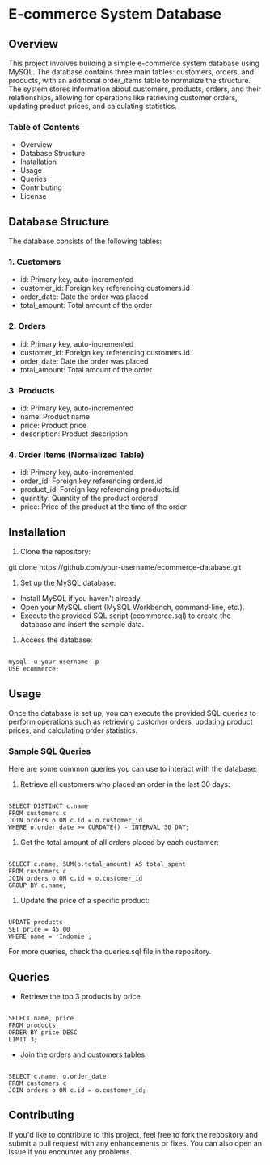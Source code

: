<h1>E-commerce System Database</h1>
<h2>Overview</h2>
<P>This project involves building a simple e-commerce system database using MySQL. The database contains three main tables: customers, orders, and products, with an additional order_items table to normalize the structure. The system stores information about customers, products, orders, and their relationships, allowing for operations like retrieving customer orders, updating product prices, and calculating statistics.</P>

<h3>Table of Contents</h3>
<ul>
  <li>Overview</li>
  <li>Database Structure</li>
  <li>Installation</li>
  <li>Usage</li>
  <li>Queries</li>
  <li>Contributing</li>
  <li>License</li>
</ul>

<h2>Database Structure</h2>
<p>The database consists of the following tables:</p>

<h3>1. Customers</h3>
<ul>
  <li>id: Primary key, auto-incremented</li>
  <li>customer_id: Foreign key referencing customers.id</li>
  <li>order_date: Date the order was placed</li>
  <li>total_amount: Total amount of the order</li>
</ul>

<h3>2. Orders</h3>
<ul>
  <li>id: Primary key, auto-incremented</li>
  <li>customer_id: Foreign key referencing customers.id</li>
  <li>order_date: Date the order was placed</li>
  <li>total_amount: Total amount of the order</li>
</ul>

<h3>3. Products</h3>
<ul>
  <li>id: Primary key, auto-incremented</li>
  <li>name: Product name</li>
  <li>price: Product price</li>
  <li>description: Product description</li>
</ul>

<h3>4. Order Items (Normalized Table)</h3>
<ul>
  <li>id: Primary key, auto-incremented</li>
  <li>order_id: Foreign key referencing orders.id</li>
  <li>product_id: Foreign key referencing products.id</li>
  <li>quantity: Quantity of the product ordered</li>
  <li>price: Price of the product at the time of the order</li>
</ul>

<h2>Installation</h2>
<ol>
  <li>Clone the repository:</li>
</ol>
git clone https://github.com/your-username/ecommerce-database.git

<ol>
  <li>Set up the MySQL database:</li>
</ol>
<ul>
  <li>Install MySQL if you haven't already.</li>
  <li>Open your MySQL client (MySQL Workbench, command-line, etc.).</li>
  <li>Execute the provided SQL script (ecommerce.sql) to create the database and insert the sample data.</li>
</ul>

<ol>
  <li>Access the database:</li>
</ol>
<code>
mysql -u your-username -p
USE ecommerce;
</code>

<h2>Usage</h2>
<p>Once the database is set up, you can execute the provided SQL queries to perform operations such as retrieving customer orders, updating product prices, and calculating order statistics.</p>

<h3>Sample SQL Queries</h3>
<p>Here are some common queries you can use to interact with the database:</p>

<ol>
  <li>Retrieve all customers who placed an order in the last 30 days:</li>
</ol>
<code>
SELECT DISTINCT c.name
FROM customers c
JOIN orders o ON c.id = o.customer_id
WHERE o.order_date >= CURDATE() - INTERVAL 30 DAY;
</code>

<ol>
  <li>Get the total amount of all orders placed by each customer:</li>
</ol>
<code>
SELECT c.name, SUM(o.total_amount) AS total_spent
FROM customers c
JOIN orders o ON c.id = o.customer_id
GROUP BY c.name;
</code>

<ol>
  <li>Update the price of a specific product:</li>
</ol>
<code>
UPDATE products
SET price = 45.00
WHERE name = 'Indomie';
</code>

<P>For more queries, check the queries.sql file in the repository.</P>

<h2>Queries</h2>

<ul>
  <li>Retrieve the top 3 products by price</li>
</ul>
<code>
SELECT name, price
FROM products
ORDER BY price DESC
LIMIT 3;
</code>

<ul>
  <li>Join the orders and customers tables:</li>
</ul>
<code>
SELECT c.name, o.order_date
FROM customers c
JOIN orders o ON c.id = o.customer_id;
</code>
<h2>Contributing</h2>
<p>If you'd like to contribute to this project, feel free to fork the repository and submit a pull request with any enhancements or fixes. You can also open an issue if you encounter any problems.</p>







